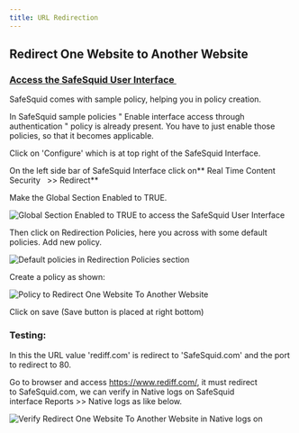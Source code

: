 ```yaml
---
title: URL Redirection
---
```


## Redirect One Website to Another Website

### [Access the SafeSquid User Interface ](/docs/08-SafeSquid%20Interface/Accessing%20the%20SafeSquid%20Interface.md)

SafeSquid comes with sample policy, helping you in policy creation.

In SafeSquid sample policies " Enable interface access through authentication " policy is already present. You have to just enable those policies, so that it becomes applicable.

Click on 'Configure' which is at top right of the SafeSquid Interface.

On the left side bar of SafeSquid Interface click on** Real Time Content Security   >> Redirect**

Make the Global Section Enabled to TRUE.

![Global Section Enabled to TRUE to access the SafeSquid User Interface ](/img/How_To/Redirect_One_Website_To_Another_Website/image1.webp)

Then click on Redirection Policies, here you across with some default policies. Add new policy.

![Default policies in Redirection Policies section](/img/How_To/Redirect_One_Website_To_Another_Website/image2.webp)

Create a policy as shown:

![Policy to Redirect One Website To Another Website](/img/How_To/Redirect_One_Website_To_Another_Website/image3.webp)

Click on save (Save button is placed at right bottom)

### Testing:

In this the URL value 'rediff.com' is redirect to 'SafeSquid.com' and the port to redirect to 80.

Go to browser and access https://www.rediff.com/, it must redirect to SafeSquid.com, we can verify in Native logs on SafeSquid interface Reports >> Native logs as like below.

![Verify Redirect One Website To Another Website in Native logs on](/img/How_To/Redirect_One_Website_To_Another_Website/image4.webp)
